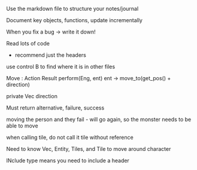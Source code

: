 Use the markdown file to structure your notes/journal

Document key objects, functions, update incrementally 

When you fix a bug -> write it down! 

Read lots of code 
- recommend just the headers 



use control B to find where it is in other files 



Move : Action 
    Result perform(Eng, ent)
        ent -> move_to(get_pos() + direction)

private 
Vec direction 


Must return alternative, failure, success  

moving the person and they fail - will go again, so the monster
needs to be able to move 


when calling tile, do not call it tile without reference 

Need to know Vec, Entity, Tiles, and Tile to move around character



INclude type means you need to include a header










